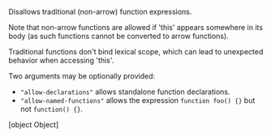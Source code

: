 Disallows traditional (non-arrow) function expressions.


Note that non-arrow functions are allowed if 'this' appears somewhere in its body
(as such functions cannot be converted to arrow functions).
        

Traditional functions don't bind lexical scope, which can lead to unexpected behavior when accessing 'this'.


Two arguments may be optionally provided:

* `"allow-declarations"` allows standalone function declarations.
* `"allow-named-functions"` allows the expression `function foo() {}` but not `function() {}`.
        

[object Object]